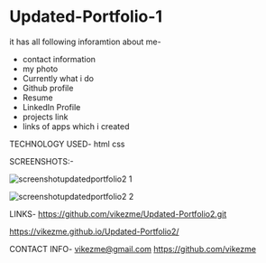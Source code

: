 # Updated-Portfolio-1

it has all following inforamtion about me-
- contact information
- my photo
- Currently what i do
- Github profile
- Resume
- LinkedIn Profile
- projects link
- links of apps which i created


TECHNOLOGY USED-
html
css

SCREENSHOTS:-

![screenshotupdatedportfolio2 1](https://user-images.githubusercontent.com/76554370/134766477-a311856d-0ef7-4b8c-b926-61e43a99bb09.JPG)

![screenshotupdatedportfolio2 2](https://user-images.githubusercontent.com/76554370/134766481-ef3eeafe-80f6-405f-9491-c8d0662e50a5.JPG)


LINKS-
https://github.com/vikezme/Updated-Portfolio2.git

https://vikezme.github.io/Updated-Portfolio2/

CONTACT INFO-
vikezme@gmail.com
https://github.com/vikezme
